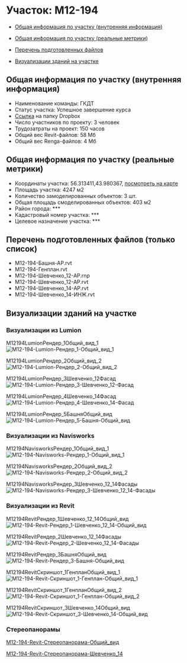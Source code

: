 # Участок: M12-194

* [Общая информация по участку (внутренняя информация)](#Chapter1)

* [Общая информация по участку (реальные метрики)](#Chapter2)

* [Перечень подготовленных файлов](#Chapter3)

* [Визуализации зданий на участке](#Chapter5)

## <a id="Chapter1"></a> Общая информация по участку (внутренняя информация)
+ Наименование команды: ГКДТ
+ Статус участка: Успешное завершение курса
+ [Ссылка](https://www.dropbox.com/sh/wvvgv1nw1iqred9/AACXwJVU-q4PyciEyemv3bYla/M12_194?dl=0) на папку Dropbox
+ Число участников по проекту: 3 человек
+ Трудозатраты на проект: 150 часов
+ Общий вес Revit-файлов: 58 Мб
+ Общий вес Renga-файлов: 4 Мб
## <a id="Chapter2"></a> Общая информация по участку (реальные метрики)
+ Координаты участка: 56.313411,43.980367, [посмотреть на карте](https://yandex.ru/maps/47/nizhny-novgorod/?ll=43.980367%2C56.313411&z=19)
+ Площадь участка: 4247 м2
+ Количество замоделированных объектов: 3 шт.
+ Общая площадь смоделированных объектов: 403 м2
+ Район города: *** 
+ Кадастровый номер участка: *** 
+ Целевое назначение участка: *** 
## <a id="Chapter3"></a> Перечень подготовленных файлов (только список)
+ M12-194-Башня-АР.rvt
+ M12-194-Генплан.rvt
+ M12-194-Шевченко_12-АР.rnp
+ M12-194-Шевченко_12-АР.rvt
+ M12-194-Шевченко_14-АР.rvt
+ M12-194-Шевченко_14-ИНЖ.rvt
## <a id="Chapter5"></a> Визуализации зданий на участке
### Визуализации из Lumion
M12194LumionРендер_1Общий_вид_1
![M12-194-Lumion-Рендер_1-Общий_вид_1](/Images/M12_194/M12-194-Lumion-Рендер_1-Общий_вид_1_Compressed.jpg)

M12194LumionРендер_2Общий_вид_2
![M12-194-Lumion-Рендер_2-Общий_вид_2](/Images/M12_194/M12-194-Lumion-Рендер_2-Общий_вид_2_Compressed.jpg)

M12194LumionРендер_3Шевченко_12Фасад
![M12-194-Lumion-Рендер_3-Шевченко_12-Фасад](/Images/M12_194/M12-194-Lumion-Рендер_3-Шевченко_12-Фасад_Compressed.jpg)

M12194LumionРендер_4Шевченко_14Фасад
![M12-194-Lumion-Рендер_4-Шевченко_14-Фасад](/Images/M12_194/M12-194-Lumion-Рендер_4-Шевченко_14-Фасад_Compressed.jpg)

M12194LumionРендер_5БашняОбщий_вид
![M12-194-Lumion-Рендер_5-Башня-Общий_вид](/Images/M12_194/M12-194-Lumion-Рендер_5-Башня-Общий_вид_Compressed.jpg)

### Визуализации из Navisworks
M12194NavisworksРендер_1Общий_вид_1
![M12-194-Navisworks-Рендер_1-Общий_вид_1](/Images/M12_194/M12-194-Navisworks-Рендер_1-Общий_вид_1_Compressed.jpg)

M12194NavisworksРендер_2Общий_вид_2
![M12-194-Navisworks-Рендер_2-Общий_вид_2](/Images/M12_194/M12-194-Navisworks-Рендер_2-Общий_вид_2_Compressed.jpg)

M12194NavisworksРендер_3Шевченко_12_14Фасады
![M12-194-Navisworks-Рендер_3-Шевченко_12_14-Фасады](/Images/M12_194/M12-194-Navisworks-Рендер_3-Шевченко_12_14-Фасады_Compressed.jpg)

### Визуализации из Revit
M12194RevitРендер_1Шевченко_12_14Общий_вид
![M12-194-Revit-Рендер_1-Шевченко_12_14-Общий_вид](/Images/M12_194/M12-194-Revit-Рендер_1-Шевченко_12_14-Общий_вид_Compressed.jpg)

M12194RevitРендер_2Шевченко_12_14Фасады
![M12-194-Revit-Рендер_2-Шевченко_12_14-Фасады](/Images/M12_194/M12-194-Revit-Рендер_2-Шевченко_12_14-Фасады_Compressed.jpg)

M12194RevitРендер_3БашняОбщий_вид
![M12-194-Revit-Рендер_3-Башня-Общий_вид](/Images/M12_194/M12-194-Revit-Рендер_3-Башня-Общий_вид_Compressed.jpg)

M12194RevitСкриншот_1ГенпланОбщий_вид_1
![M12-194-Revit-Скриншот_1-Генплан-Общий_вид_1](/Images/M12_194/M12-194-Revit-Скриншот_1-Генплан-Общий_вид_1_Compressed.jpg)

M12194RevitСкриншот_1ГенпланОбщий_вид_2
![M12-194-Revit-Скриншот_1-Генплан-Общий_вид_2](/Images/M12_194/M12-194-Revit-Скриншот_1-Генплан-Общий_вид_2_Compressed.jpg)

M12194RevitСкриншот_3Шевченко_14Общий_вид
![M12-194-Revit-Скриншот_3-Шевченко_14-Общий_вид](/Images/M12_194/M12-194-Revit-Скриншот_3-Шевченко_14-Общий_вид_Compressed.jpg)

### Стереопанорамы
[M12-194-Revit-Стереопанорама-Общий_вид](https://pano.autodesk.com/pano.html?url=jpgs/1937d25b-0992-4bd4-8ca2-7337a9c5fce4&version=2)

[M12-194-Revit-Стереопанорама-Шевченко_14](https://pano.autodesk.com/pano.html?url=jpgs/30d054e6-14fe-424f-afb8-6dcaa78e82ca&version=2)

